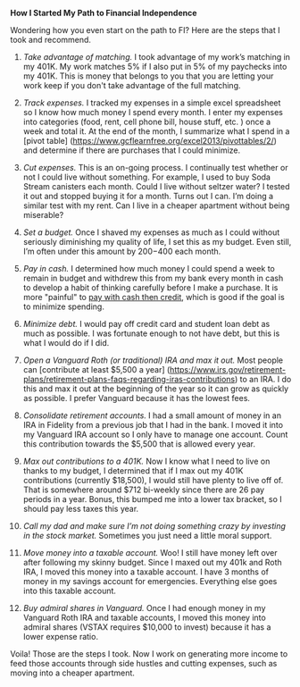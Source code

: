 **How I Started My Path to Financial Independence**

Wondering how you even start on the path to FI? Here are the steps that I took and recommend. 

1.	*Take advantage of matching.* I took advantage of my work’s matching in my 401K. My work matches 5% if I also put in 5% of my paychecks into my 401K. This is money that belongs to you that you are letting your work keep if you don't take advantage of the full matching.  

2.	*Track expenses.* I tracked my expenses in a simple excel spreadsheet so I know how much money I spend every month.  I enter my expenses into categories (food, rent, cell phone bill, house stuff, etc. ) once a week and total it. At the end of the month, I summarize what I spend in a [pivot table] (https://www.gcflearnfree.org/excel2013/pivottables/2/) and determine if there are purchases that I could minimize. 

3.	*Cut expenses.* This is an on-going process.  I continually test whether or not I could live without something. For example, I used to buy Soda Stream canisters each month.  Could I live without seltzer water?  I tested it out and stopped buying it for a month.  Turns out I can. I’m doing a similar test with my rent. Can I live in a cheaper apartment without being miserable? 

4.	*Set a budget.*  Once I shaved my expenses as much as I could without seriously diminishing my quality of life, I set this as my budget.  Even still, I’m often under this amount by $200-$400 each month. 

5.	*Pay in cash.*  I determined how much money I could spend a week to remain in budget and withdrew this from my bank every month in cash to develop a habit of thinking carefully before I make a purchase. It is more "painful" to [pay with cash then credit](http://danariely.com/2013/03/21/cash-versus-credit/), which is good if the goal is to minimize spending.

6.	*Minimize debt.*  I would pay off credit card and student loan debt as much as possible.  I was fortunate enough to not have debt, but this is what I would do if I did.  

7.	*Open a Vanguard Roth (or traditional) IRA and max it out.*  Most people can [contribute at least $5,500 a year] (https://www.irs.gov/retirement-plans/retirement-plans-faqs-regarding-iras-contributions) to an IRA.  I do this and max it out at the beginning of the year so it can grow as quickly as possible. I prefer Vanguard because it has the lowest fees. 

8.	*Consolidate retirement accounts.* I had a small amount of money in an IRA in Fidelity from a previous job that I had in the bank. I moved it into my Vanguard IRA account so I only have to manage one account.  Count this contribution towards the $5,500 that is allowed every year. 

9.	*Max out contributions to a 401K.* Now I know what I need to live on thanks to my budget, I determined that if I max out my 401K contributions (currently $18,500), I would still have plenty to live off of.  That is somewhere around $712 bi-weekly since there are 26 pay periods in a year. Bonus, this bumped me into a lower tax bracket, so I should pay less taxes this year. 

10.	*Call my dad and make sure I’m not doing something crazy by investing in the stock market.*  Sometimes you just need a little moral support. 

11.	*Move money into a taxable account.* Woo! I still have money left over after following my skinny budget. Since I maxed out my 401k and Roth IRA, I moved this money into a taxable account. I have 3 months of money in my savings account for emergencies.  Everything else goes into this taxable account. 

12.	*Buy admiral shares in Vanguard.* Once I had enough money in my Vanguard Roth IRA and taxable accounts, I moved this money into admiral shares (VSTAX requires $10,000 to invest) because it has a lower expense ratio. 

Voila! Those are the steps I took. Now I work on generating more income to feed those accounts through side hustles and cutting expenses, such as moving into a cheaper apartment. 
